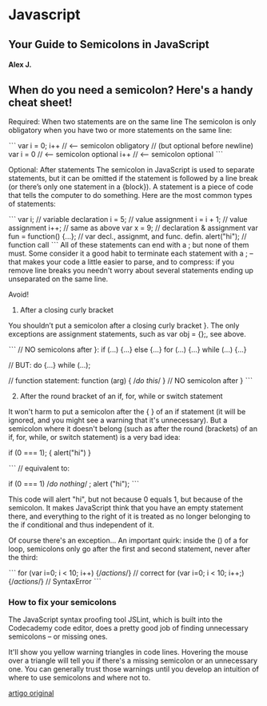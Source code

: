 # Javascript

## Your Guide to Semicolons in JavaScript

#### Alex J.

## When do you need a semicolon? Here's a handy cheat sheet!

Required: When two statements are on the same line
The semicolon is only obligatory when you have two or more statements on the same line:

ˋˋˋ
var i = 0; i++        // <-- semicolon obligatory
                      //     (but optional before newline)
var i = 0             // <-- semicolon optional
    i++               // <-- semicolon optional
ˋˋˋ

Optional: After statements
The semicolon in JavaScript is used to separate statements, but it can be omitted if the statement is followed by a line break (or there’s only one statement in a {block}). A statement is a piece of code that tells the computer to do something. Here are the most common types of statements:

ˋˋˋ
var i;                        // variable declaration
i = 5;                        // value assignment
i = i + 1;                    // value assignment
i++;                          // same as above
var x = 9;                    // declaration & assignment
var fun = function() {...};   // var decl., assignmt, and func. defin.
alert("hi");                  // function call
ˋˋˋ
All of these statements can end with a ; but none of them must. Some consider it a good habit to terminate each statement with a ; – that makes your code a little easier to parse, and to compress: if you remove line breaks you needn't worry about several statements ending up unseparated on the same line.

Avoid!

1. After a closing curly bracket

You shouldn’t put a semicolon after a closing curly bracket }. The only exceptions are assignment statements, such as var obj = {};, see above.

ˋˋˋ
// NO semicolons after }:
if  (...) {...} else {...}
for (...) {...}
while (...) {...}

// BUT:
do {...} while (...);

// function statement: 
function (arg) { /*do this*/ } // NO semicolon after }
ˋˋˋ

2. After the round bracket of an if, for, while or switch statement

It won't harm to put a semicolon after the { } of an if statement (it will be ignored, and you might see a warning that it's unnecessary). But a semicolon where it doesn't belong (such as after the round (brackets) of an if, for, while, or switch statement) is a very bad idea:

if (0 === 1); { alert("hi") }

ˋˋˋ
// equivalent to:

if (0 === 1) /*do nothing*/ ;
alert ("hi");
ˋˋˋ

This code will alert "hi", but not because 0 equals 1, but because of the semicolon. It makes JavaScript think that you have an empty statement there, and everything to the right of it is treated as no longer belonging to the if conditional and thus independent of it.

Of course there's an exception...
An important quirk: inside the () of a for loop, semicolons only go after the first and second statement, never after the third:

ˋˋˋ
for (var i=0; i < 10; i++)  {/*actions*/}       // correct
for (var i=0; i < 10; i++;) {/*actions*/}       // SyntaxError
ˋˋˋ

### How to fix your semicolons

The JavaScript syntax proofing tool JSLint, which is built into the Codecademy code editor, does a pretty good job of finding unnecessary semicolons – or missing ones.

It'll show you yellow warning triangles in code lines. Hovering the mouse over a triangle will tell you if there's a missing semicolon or an unnecessary one. You can generally trust those warnings until you develop an intuition of where to use semicolons and where not to.

[artigo original](https://www.codecademy.com/resources/blog/your-guide-to-semicolons-in-javascript/)